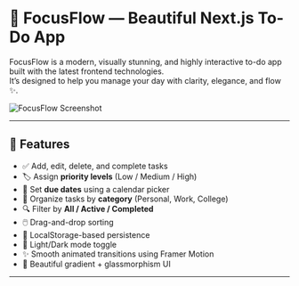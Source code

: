 # 📝 FocusFlow — Beautiful Next.js To-Do App

FocusFlow is a modern, visually stunning, and highly interactive to-do app built with the latest frontend technologies.  
It’s designed to help you manage your day with clarity, elegance, and flow ✨.

![FocusFlow Screenshot](./preview.png) <!-- Replace with actual screenshot path -->

---

## 🚀 Features

- ✅ Add, edit, delete, and complete tasks
- 🏷️ Assign **priority levels** (Low / Medium / High)
- 📅 Set **due dates** using a calendar picker
- 📂 Organize tasks by **category** (Personal, Work, College)
- 🔍 Filter by **All / Active / Completed**
- 🖱️ Drag-and-drop sorting
- 💾 LocalStorage-based persistence
- 🌙 Light/Dark mode toggle
- ✨ Smooth animated transitions using Framer Motion
- 🎨 Beautiful gradient + glassmorphism UI

---
